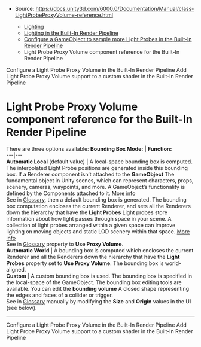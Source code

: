 * Source: https://docs.unity3d.com/6000.0/Documentation/Manual/class-LightProbeProxyVolume-reference.html

  * [Lighting](https://docs.unity3d.com/6000.0/Documentation/Manual/LightingOverview.html)
  * [Lighting in the Built-In Render Pipeline](https://docs.unity3d.com/6000.0/Documentation/Manual/lighting-birp.html)
  * [Configure a GameObject to sample more Light Probes in the Built-In Render Pipeline](https://docs.unity3d.com/6000.0/Documentation/Manual/LightProbeProxyVolume-landing.html)
  * Light Probe Proxy Volume component reference for the Built-In Render Pipeline


[](https://docs.unity3d.com/6000.0/Documentation/Manual/class-LightProbeProxyVolume-configure.html)
Configure a Light Probe Proxy Volume in the Built-In Render Pipeline
[](https://docs.unity3d.com/6000.0/Documentation/Manual/class-LightProbeProxyVolume-Shader.html)
Add Light Probe Proxy Volume support to a custom shader in the Built-In Render Pipeline
# Light Probe Proxy Volume component reference for the Built-In Render Pipeline
There are three options available:
**Bounding Box Mode:** | **Function:**  
---|---  
**Automatic Local** (default value) | A local-space bounding box is computed. The interpolated Light Probe positions are generated inside this bounding box. If a Renderer component isn’t attached to the **GameObject** The fundamental object in Unity scenes, which can represent characters, props, scenery, cameras, waypoints, and more. A GameObject’s functionality is defined by the Components attached to it. [More info](https://docs.unity3d.com/6000.0/Documentation/Manual/class-GameObject.html)  
See in [Glossary](https://docs.unity3d.com/6000.0/Documentation/Manual/Glossary.html#GameObject), then a default bounding box is generated. The bounding box computation encloses the current Renderer, and sets all the Renderers down the hierarchy that have the **Light Probes** Light probes store information about how light passes through space in your scene. A collection of light probes arranged within a given space can improve lighting on moving objects and static LOD scenery within that space. [More info](https://docs.unity3d.com/6000.0/Documentation/Manual/LightProbes.html)  
See in [Glossary](https://docs.unity3d.com/6000.0/Documentation/Manual/Glossary.html#LightProbe) property to **Use Proxy Volume**.  
**Automatic World** | A bounding box is computed which encloses the current Renderer and all the Renderers down the hierarchy that have the **Light Probes** property set to **Use Proxy Volume**. The bounding box is world-aligned.  
**Custom** | A custom bounding box is used. The bounding box is specified in the local-space of the GameObject. The bounding box editing tools are available. You can edit the **bounding volume** A closed shape representing the edges and faces of a collider or trigger.  
See in [Glossary](https://docs.unity3d.com/6000.0/Documentation/Manual/Glossary.html#Boundingvolume) manually by modifying the **Size** and **Origin** values in the UI (see below).  
* * *
[](https://docs.unity3d.com/6000.0/Documentation/Manual/class-LightProbeProxyVolume-configure.html)
Configure a Light Probe Proxy Volume in the Built-In Render Pipeline
[](https://docs.unity3d.com/6000.0/Documentation/Manual/class-LightProbeProxyVolume-Shader.html)
Add Light Probe Proxy Volume support to a custom shader in the Built-In Render Pipeline
